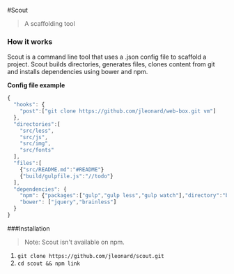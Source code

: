 #Scout
> A scaffolding tool

### How it works
Scout is a command line tool that uses a .json config file to scaffold a project. Scout builds directories, generates files, clones content from git and installs dependencies using bower and npm.

**Config file example**
```js
{
  "hooks": {
    "post":["git clone https://github.com/jleonard/web-box.git vm"]
  },
  "directories":[
    "src/less",
    "src/js",
    "src/img",
    "src/fonts"
  ],
  "files":[
    {"src/README.md":"#README"}
    {"build/gulpfile.js":"//todo"}
  ],
  "dependencies": {
    "npm": {"packages":["gulp","gulp less","gulp watch"],"directory":"build"},
    "bower": ["jquery","brainless"]
  }
}
```

###Installation
> Note: Scout isn't available on npm.

1. ```git clone https://github.com/jleonard/scout.git```
2. ```cd scout && npm link```